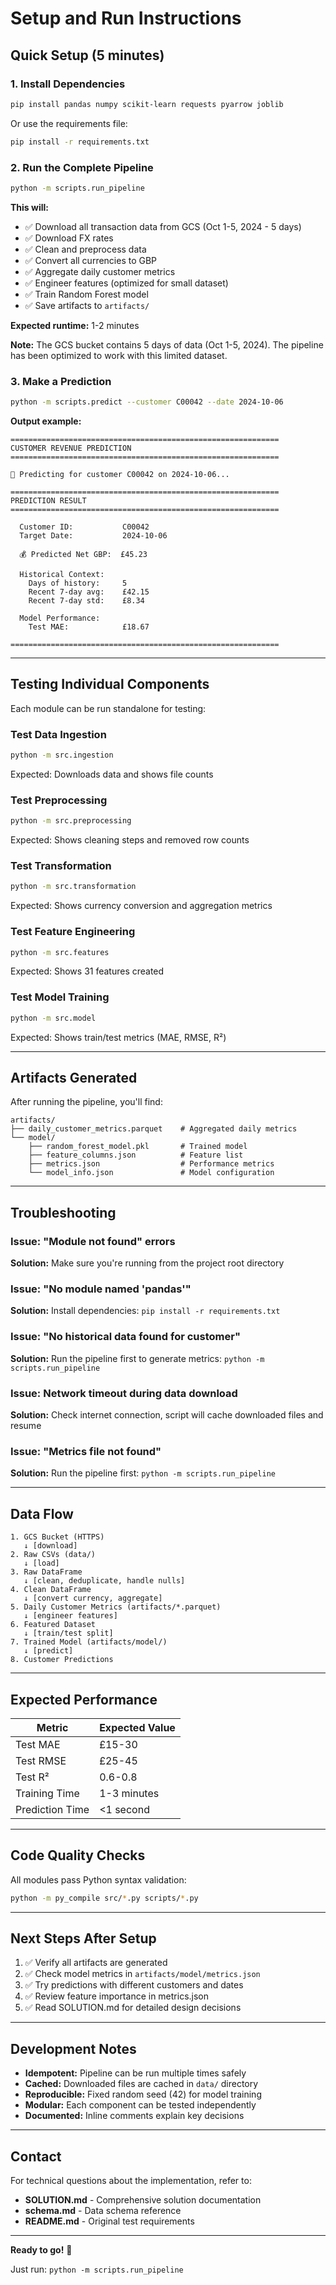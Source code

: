 # Setup and Run Instructions

## Quick Setup (5 minutes)

### 1. Install Dependencies

```bash
pip install pandas numpy scikit-learn requests pyarrow joblib
```

Or use the requirements file:
```bash
pip install -r requirements.txt
```

### 2. Run the Complete Pipeline

```bash
python -m scripts.run_pipeline
```

**This will:**
- ✅ Download all transaction data from GCS (Oct 1-5, 2024 - 5 days)
- ✅ Download FX rates
- ✅ Clean and preprocess data
- ✅ Convert all currencies to GBP
- ✅ Aggregate daily customer metrics
- ✅ Engineer features (optimized for small dataset)
- ✅ Train Random Forest model
- ✅ Save artifacts to `artifacts/`

**Expected runtime:** 1-2 minutes

**Note:** The GCS bucket contains 5 days of data (Oct 1-5, 2024). The pipeline has been optimized to work with this limited dataset.

### 3. Make a Prediction

```bash
python -m scripts.predict --customer C00042 --date 2024-10-06
```

**Output example:**
```
============================================================
CUSTOMER REVENUE PREDICTION
============================================================

🔮 Predicting for customer C00042 on 2024-10-06...

============================================================
PREDICTION RESULT
============================================================

  Customer ID:           C00042
  Target Date:           2024-10-06

  💰 Predicted Net GBP:  £45.23

  Historical Context:
    Days of history:     5
    Recent 7-day avg:    £42.15
    Recent 7-day std:    £8.34

  Model Performance:
    Test MAE:            £18.67

============================================================
```

---

## Testing Individual Components

Each module can be run standalone for testing:

### Test Data Ingestion
```bash
python -m src.ingestion
```
Expected: Downloads data and shows file counts

### Test Preprocessing
```bash
python -m src.preprocessing
```
Expected: Shows cleaning steps and removed row counts

### Test Transformation
```bash
python -m src.transformation
```
Expected: Shows currency conversion and aggregation metrics

### Test Feature Engineering
```bash
python -m src.features
```
Expected: Shows 31 features created

### Test Model Training
```bash
python -m src.model
```
Expected: Shows train/test metrics (MAE, RMSE, R²)

---

## Artifacts Generated

After running the pipeline, you'll find:

```
artifacts/
├── daily_customer_metrics.parquet    # Aggregated daily metrics
└── model/
    ├── random_forest_model.pkl       # Trained model
    ├── feature_columns.json          # Feature list
    ├── metrics.json                  # Performance metrics
    └── model_info.json               # Model configuration
```

---

## Troubleshooting

### Issue: "Module not found" errors
**Solution:** Make sure you're running from the project root directory

### Issue: "No module named 'pandas'"
**Solution:** Install dependencies: `pip install -r requirements.txt`

### Issue: "No historical data found for customer"
**Solution:** Run the pipeline first to generate metrics: `python -m scripts.run_pipeline`

### Issue: Network timeout during data download
**Solution:** Check internet connection, script will cache downloaded files and resume

### Issue: "Metrics file not found"
**Solution:** Run the pipeline first: `python -m scripts.run_pipeline`

---

## Data Flow

```
1. GCS Bucket (HTTPS)
   ↓ [download]
2. Raw CSVs (data/)
   ↓ [load]
3. Raw DataFrame
   ↓ [clean, deduplicate, handle nulls]
4. Clean DataFrame
   ↓ [convert currency, aggregate]
5. Daily Customer Metrics (artifacts/*.parquet)
   ↓ [engineer features]
6. Featured Dataset
   ↓ [train/test split]
7. Trained Model (artifacts/model/)
   ↓ [predict]
8. Customer Predictions
```

---

## Expected Performance

| Metric | Expected Value |
|--------|----------------|
| Test MAE | £15-30 |
| Test RMSE | £25-45 |
| Test R² | 0.6-0.8 |
| Training Time | 1-3 minutes |
| Prediction Time | <1 second |

---

## Code Quality Checks

All modules pass Python syntax validation:
```bash
python -m py_compile src/*.py scripts/*.py
```

---

## Next Steps After Setup

1. ✅ Verify all artifacts are generated
2. ✅ Check model metrics in `artifacts/model/metrics.json`
3. ✅ Try predictions with different customers and dates
4. ✅ Review feature importance in metrics.json
5. ✅ Read SOLUTION.md for detailed design decisions

---

## Development Notes

- **Idempotent:** Pipeline can be run multiple times safely
- **Cached:** Downloaded files are cached in `data/` directory
- **Reproducible:** Fixed random seed (42) for model training
- **Modular:** Each component can be tested independently
- **Documented:** Inline comments explain key decisions

---

## Contact

For technical questions about the implementation, refer to:
- **SOLUTION.md** - Comprehensive solution documentation
- **schema.md** - Data schema reference
- **README.md** - Original test requirements

---

**Ready to go!** 🚀

Just run: `python -m scripts.run_pipeline`
